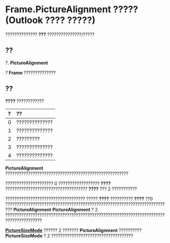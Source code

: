 
# Frame.PictureAlignment ????? (Outlook ???? ?????)

?????????????? **???** ???????????????/?????


## ??

 _?_. **PictureAlignment**

 _?_ **Frame** ??????????????


## ??

 **????** ????????????



|**?**|**??**|
|:-----|:-----|
|0|??????????????|
|1|??????????????|
|2|?????????|
|3|??????????????|
|4|??????????????|
 **PictureAlignment** ??????????????????????????????????????????????????????

????????????????????? 0 ?????????????????? **????** ???????????????????????????????????? **????** ??? 2 ???????????

??????????????????????????????????? ????? **????** ?????????? **????** ??0 ????????????????????????????????????????????????????????????????????????? **PictureAlignment** **PictureAlignment** ? 2 ??????????????????????????????????????????????????????????????????????????????????????

 **[PictureSizeMode](cc4ac909-de5c-4505-ead2-5a7d209a35a0.md)** ?????? 2 ??????? **PictureAlignment** ?????????? **PictureSizeMode** ? 2 ????????????????????????????????????

